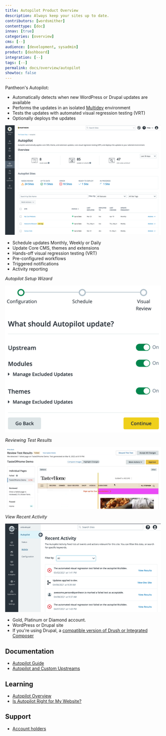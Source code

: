 ```yaml
---
title: Autopilot Product Overview
description: Always keep your sites up to date.
contributors: [wordsmither]
contenttype: [doc]
innav: [true]
categories: [overview]
cms: [--]
audience: [development, sysadmin]
product: [dashboard]
integration: [--]
tags: [--]
permalink: docs/overview/autopilot
showtoc: false
---
```


<TabList>

<Tab title="Overview" id="overview" active={true}>

Pantheon's Autopilot:

- Automatically detects when new WordPress or Drupal updates are available
- Performs the updates in an isolated [Multidev](/guides/multidev) environment
- Tests the updates with automated visual regression testing (VRT)
- Optionally deploys the updates

![Autopilot Dashboard](../../images/autopilot/autopilot-sites-overview.png)

</Tab>

<Tab title="Features" id="features">

- Schedule updates Monthly, Weekly or Daily
- Update Core CMS, themes and extensions
- Hands-off visual regression testing (VRT)
- Pre-configured workflows
- Triggered notifications
- Activity reporting

*Autopilot Setup Wizard*

![Autopilot Setup Wizard](../../images/autopilot/autopilot-setup-configuration.png)

*Reviewing Test Results*

![Reviewing Test Results](../../images/autopilot/autopilot-review-test-results.png)

*View Recent Activity*

![View Recent Activity](../../images/autopilot/autopilot-site-recent-activity.png)

</Tab>

<Tab title="Requirements" id="requirements">

- Gold, Platinum or Diamond account.
- WordPress or Drupal site
- If you're using Drupal, a [compatible version of Drush or Integrated Composer](/guides/autopilot/autopilot-faq/#what-versions-of-drupal-are-supported-by-autopilot)

</Tab>

<Tab title="Resources" id="resources">

## Documentation

- [Autopilot Guide](/guides/autopilot)
- [Autopilot and Custom Upstreams](/guides/autopilot-custom-upstream)

## Learning

- [Autopilot Overview](https://learning.pantheon.io/autopilot-quick-start)
- [Is Autopilot Right for My Website?](https://learning.pantheon.io/is-autopilot-right-for-my-website-quick-lesson)

## Support

- [Account holders](https://dashboard.pantheon.io/workspace/support)

</Tab>

</TabList>
